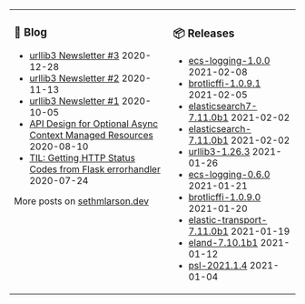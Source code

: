 <table><tr><td valign="top">

### 📰 Blog
<!-- blog starts -->
* [urllib3 Newsletter #3](http://sethmlarson.dev/blog/2020-12-28/urllib3-newsletter-3) 2020-12-28
* [urllib3 Newsletter #2](http://sethmlarson.dev/blog/2020-11-13/urllib3-newsletter-2) 2020-11-13
* [urllib3 Newsletter #1](http://sethmlarson.dev/blog/2020-10-05/urllib3-newsletter-september-2020) 2020-10-05
* [API Design for Optional Async Context Managed Resources](http://sethmlarson.dev/blog/2020-08-10/api-design-for-an-async-open) 2020-08-10
* [TIL: Getting HTTP Status Codes from Flask errorhandler](http://sethmlarson.dev/blog/2020-07-24/til-getting-http-status-codes-from-flask-errorhandler) 2020-07-24
<!-- blog ends -->
More posts on [sethmlarson.dev](https://sethmlarson.dev)
</td><td valign="top">

### 📦 Releases
<!-- other starts -->
* [ecs-logging-1.0.0](https://pypi.org/project/ecs-logging/1.0.0) 2021-02-08
* [brotlicffi-1.0.9.1](https://pypi.org/project/brotlicffi/1.0.9.1) 2021-02-05
* [elasticsearch7-7.11.0b1](https://pypi.org/project/elasticsearch7/7.11.0b1) 2021-02-02
* [elasticsearch-7.11.0b1](https://pypi.org/project/elasticsearch/7.11.0b1) 2021-02-02
* [urllib3-1.26.3](https://pypi.org/project/urllib3/1.26.3) 2021-01-26
* [ecs-logging-0.6.0](https://pypi.org/project/ecs-logging/0.6.0) 2021-01-21
* [brotlicffi-1.0.9.0](https://pypi.org/project/brotlicffi/1.0.9.0) 2021-01-20
* [elastic-transport-7.11.0b1](https://pypi.org/project/elastic-transport/7.11.0b1) 2021-01-19
* [eland-7.10.1b1](https://pypi.org/project/eland/7.10.1b1) 2021-01-12
* [psl-2021.1.4](https://pypi.org/project/psl/2021.1.4) 2021-01-04
<!-- other ends -->
</td></tr></table>
